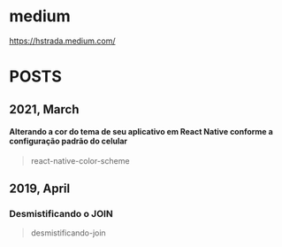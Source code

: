 # medium

https://hstrada.medium.com/

# POSTS

## 2021, March
#### Alterando a cor do tema de seu aplicativo em React Native conforme a configuração padrão do celular
> react-native-color-scheme

## 2019, April
### Desmistificando o JOIN
> desmistificando-join